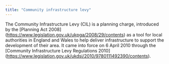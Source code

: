 ```yaml
---
title: "Community infrastructure levy"
---
```


The Community Infrastructure Levy (CIL) is a planning charge, introduced by the [Planning Act 2008] (https://www.legislation.gov.uk/ukpga/2008/29/contents) as a tool for local authorities in England and Wales to help deliver infrastructure to support the development of their area. It came into force on 6 April 2010 through the [Community Infrastructure Levy Regulations 2010] (https://www.legislation.gov.uk/ukdsi/2010/9780111492390/contents).
